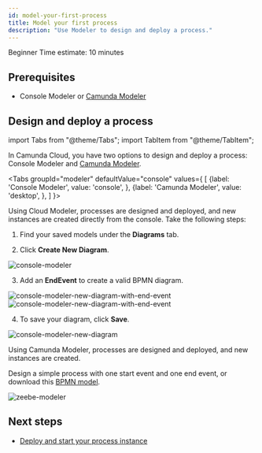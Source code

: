 ```yaml
---
id: model-your-first-process
title: Model your first process
description: "Use Modeler to design and deploy a process."
---
```

<span class="badge badge--warning">Beginner</span>
<span class="badge badge--secondary">Time estimate: 10 minutes</span>

## Prerequisites

- Console Modeler or [Camunda Modeler](https://camunda.com/download/modeler/)

## Design and deploy a process

import Tabs from "@theme/Tabs";
import TabItem from "@theme/TabItem";

In Camunda Cloud, you have two options to design and deploy a process: Console Modeler and [Camunda Modeler](https://camunda.com/download/modeler/).

<Tabs groupId="modeler" defaultValue="console" values={
[
{label: 'Console Modeler', value: 'console', },
{label: 'Camunda Modeler', value: 'desktop', },
]
}>

<TabItem value='console'>

Using Cloud Modeler, processes are designed and deployed, and new instances are created directly from the console. Take the following steps:

1. Find your saved models under the **Diagrams** tab.

2. Click **Create New Diagram**.

![console-modeler](../../components/modeler/cloud-modeler/img/bpmn-diagrams-overview.png)

3. Add an **EndEvent** to create a valid BPMN diagram.

![console-modeler-new-diagram-with-end-event](../../components/modeler/cloud-modeler/img/cloud-modeler-new-diagram-with-end-event.png)
![console-modeler-new-diagram-with-end-event](../../components/modeler/cloud-modeler/img/cloud-modeler-new-diagram-with-end-event2.png)

4. To save your diagram, click **Save**.

![console-modeler-new-diagram](../../components/modeler/cloud-modeler/img/cloud-modeler-new-diagram-with-name.png)

</TabItem>

<TabItem value='desktop'>

Using Camunda Modeler, processes are designed and deployed, and new instances are created.

Design a simple process with one start event and one end event, or download this [BPMN model](./bpmn/gettingstarted_quickstart.bpmn).

![zeebe-modeler](./img/zeebe-modeler.png)
</TabItem>
</Tabs>

## Next steps

- [Deploy and start your process instance](deploy-your-process-and-start-process-instance.md)
